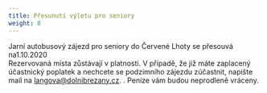 ```yaml
---
title: Přesunutí výletu pro seniory
weight: 8
---
```

Jarní autobusový zájezd pro seniory do Červené Lhoty se přesouvá na1.10.2020\
Rezervovaná místa zůstávají v platnosti. V případě, že již máte zaplacený účastnický poplatek a nechcete se podzimního zájezdu zúčastnit, napište mail na langova@dolnibrezany.cz. . Peníze vám budou neprodleně vráceny.